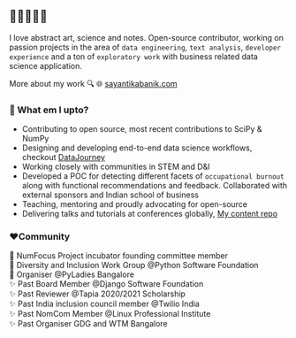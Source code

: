 ## 👋🏽👩🏽‍💻

I love abstract art, science and notes. Open-source contributor, working on passion projects in the area of `data engineering`, `text analysis`, `developer experience` and a ton of `exploratory work` with business related data science application.

More about my work 🔍 🌐 [sayantikabanik.com](https://www.sayantikabanik.com)


### 📌 What em I upto?
- Contributing to open source, most recent contributions to SciPy & NumPy
- Designing and developing end-to-end data science workflows, checkout [DataJourney](https://github.com/sayantikabanik/DataJourney)
- Working closely with communities in STEM and D&I 
- Developed a POC for detecting different facets of `occupational burnout` along with functional recommendations and feedback.
  Collaborated with external sponsors and Indian school of business
- Teaching, mentoring and proudly advocating for open-source
- Delivering talks and tutorials at conferences globally, [My content repo](https://github.com/sayantikabanik/presentations_conferences)

### ❤️Community 

🌟 NumFocus Project incubator founding committee member\
🌟 Diversity and Inclusion Work Group @Python Software Foundation\
🌟 Organiser @PyLadies Bangalore\
✨ Past Board Member @Django Software Foundation\
✨ Past Reviewer @Tapia 2020/2021 Scholarship\
✨ Past India inclusion council member @Twilio India\
✨ Past NomCom Member @Linux Professional Institute\
✨ Past Organiser GDG and WTM Bangalore
